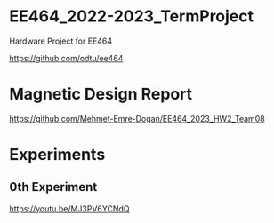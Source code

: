 # EE464_2022-2023_TermProject
 Hardware Project for EE464

 https://github.com/odtu/ee464

# Magnetic Design Report
 https://github.com/Mehmet-Emre-Dogan/EE464_2023_HW2_Team08
 
 # Experiments
 
 ## 0th Experiment
 https://youtu.be/MJ3PV6YCNdQ
 
